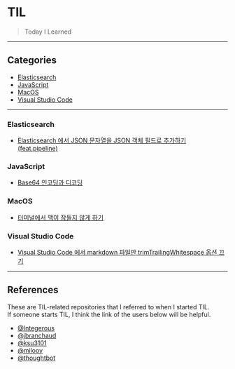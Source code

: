 # TIL

> Today I Learned

---

## Categories
* [Elasticsearch](#elasticsearch)
* [JavaScript](#javascript)
* [MacOS](#macos)
* [Visual Studio Code](#visual-studio-code)

---

### Elasticsearch

- [Elasticsearch 에서 JSON 문자열을 JSON 객체 필드로 추가하기 (feat.pipeline)](Elasticsearch/json-string-to-json-object-feat-pipeline.md)

### JavaScript

- [Base64 인코딩과 디코딩](JavaScript/base64-encode-and-decode.md)

### MacOS

- [터미널에서 맥이 잠들지 않게 하기](macOS/prevent-mac-from-sleeping-with-terminal.md)

### Visual Studio Code

- [Visual Studio Code 에서 markdown 파일만 trimTrailingWhitespace 옵션 끄기](VisualStudioCode/disable-trim-trailing-whitespace-for-markdown.md)


---

## References

These are TIL-related repositories that I referred to when I started TIL.  
If someone starts TIL, I think the link of the users below will be helpful.

* [@Integerous](https://github.com/Integerous/TIL)
* [@jbranchaud](https://github.com/jbranchaud/til)
* [@ksu3101](https://github.com/ksu3101/TIL)
* [@milooy](https://github.com/milooy/TIL)
* [@thoughtbot](https://github.com/thoughtbot/til)

